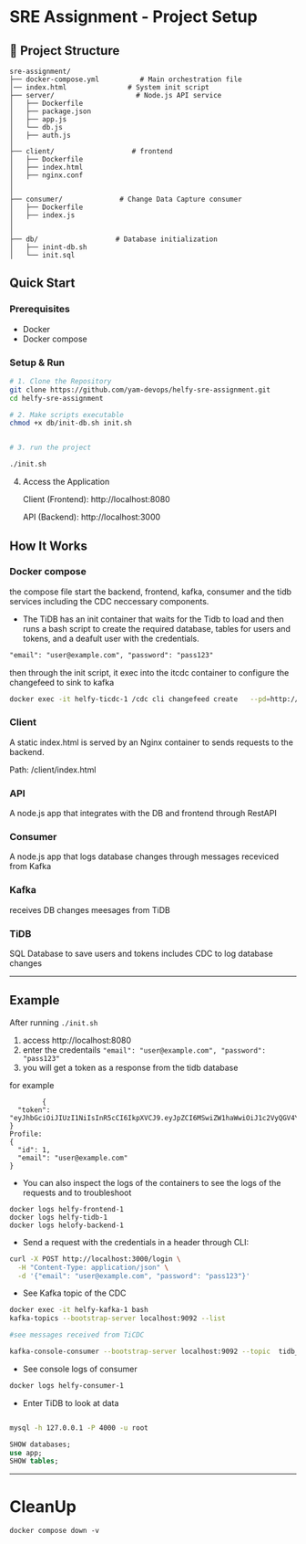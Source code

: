 # SRE Assignment - Project Setup

## 📁 Project Structure
```
sre-assignment/
├── docker-compose.yml          # Main orchestration file
│── index.html               # System init script
├── server/                    # Node.js API service
│   ├── Dockerfile
│   ├── package.json
│   ├── app.js
│   └── db.js
│   ├── auth.js
│
├── client/                   # frontend
│   ├── Dockerfile
│   ├── index.html
│   ├── nginx.conf
│ 
│
├── consumer/              # Change Data Capture consumer
│   ├── Dockerfile
│   ├── index.js
│
│
├── db/                   # Database initialization
│   ├── inint-db.sh
│   └── init.sql
```

##  Quick Start

### Prerequisites
- Docker
- Docker compose

### Setup & Run
```bash
# 1. Clone the Repository
git clone https://github.com/yam-devops/helfy-sre-assignment.git
cd helfy-sre-assignment

# 2. Make scripts executable
chmod +x db/init-db.sh init.sh


# 3. run the project

./init.sh

```
4. Access the Application

    Client (Frontend): http://localhost:8080

    API (Backend): http://localhost:3000

## How It Works

### Docker compose

the compose file start the backend, frontend, kafka, consumer and the tidb services including the CDC neccessary components.
- The TiDB has an init container that waits for the Tidb to load and then runs a bash script to create the required database, tables for users and tokens, and a deafult user with the credentials.

```txt
"email": "user@example.com", "password": "pass123"
```

then through the init script, it exec into the itcdc container to configure the changefeed to sink to kafka

```bash
docker exec -it helfy-ticdc-1 /cdc cli changefeed create   --pd=http://pd:2379   --sink-uri="kafka://kafka:9092/tidb_cdc?protocol=canal-json"   --changefeed-id="kafka"
```

### Client

A static index.html is served by an Nginx container to sends requests to the backend.

Path: /client/index.html

### API

A node.js app that integrates with the DB and frontend through RestAPI

### Consumer

A node.js app that logs database changes through messages receviced from Kafka

### Kafka

receives DB changes meesages from TiDB

### TiDB

SQL Database to save users and tokens
includes CDC to log database changes

---


## Example

After running 
```./init.sh ```
1. access http://localhost:8080
2. enter the credentails ``` "email": "user@example.com", "password": "pass123" ```
3. you will get a token as a response from the tidb database

for example
```
		{
  "token": "eyJhbGciOiJIUzI1NiIsInR5cCI6IkpXVCJ9.eyJpZCI6MSwiZW1haWwiOiJ1c2VyQGV4YW1wbGUuY29tIiwiaWF0IjoxNzU0MzQ2NTg1LCJleHAiOjE3NTQzNTAxODV9.Zndy9J65mCcsoqjJF1j2NVIeLqS8t6KR9Df2M6iAB1w"
}
Profile:
{
  "id": 1,
  "email": "user@example.com"
}
```

- You can also inspect the logs of the containers to see the logs of the requests and to troubleshoot

```
docker logs helfy-frontend-1
docker logs helfy-tidb-1
docker logs helofy-backend-1
```
- Send a request with the credentials in a header through CLI:

```bash
curl -X POST http://localhost:3000/login \
  -H "Content-Type: application/json" \
  -d '{"email": "user@example.com", "password": "pass123"}'

```
- See Kafka topic of the CDC
``` bash
docker exec -it helfy-kafka-1 bash
kafka-topics --bootstrap-server localhost:9092 --list

#see messages received from TiCDC

kafka-console-consumer --bootstrap-server localhost:9092 --topic  tidb_cdc

```

- See console logs of consumer
```bash
docker logs helfy-consumer-1
```

- Enter TiDB to look at data
```bash

mysql -h 127.0.0.1 -P 4000 -u root
```

```sql
SHOW databases;
use app;
SHOW tables;
```
---
# CleanUp
```
docker compose down -v
```

